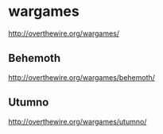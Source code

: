 # wargames

http://overthewire.org/wargames/

## Behemoth

http://overthewire.org/wargames/behemoth/

## Utumno

http://overthewire.org/wargames/utumno/

